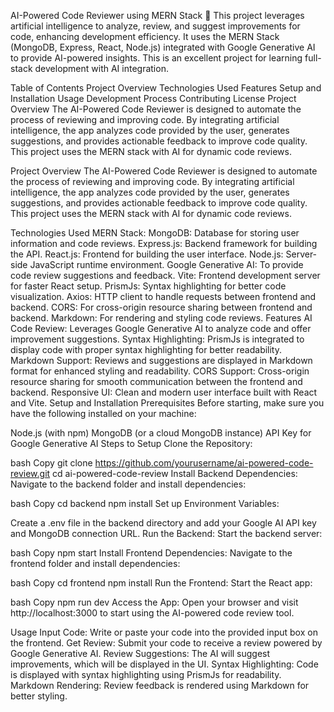AI-Powered Code Reviewer using MERN Stack 🚀
This project leverages artificial intelligence to analyze, review, and suggest improvements for code, enhancing development efficiency. It uses the MERN Stack (MongoDB, Express, React, Node.js) integrated with Google Generative AI to provide AI-powered insights. This is an excellent project for learning full-stack development with AI integration.

Table of Contents
Project Overview
Technologies Used
Features
Setup and Installation
Usage
Development Process
Contributing
License
Project Overview
The AI-Powered Code Reviewer is designed to automate the process of reviewing and improving code. By integrating artificial intelligence, the app analyzes code provided by the user, generates suggestions, and provides actionable feedback to improve code quality. This project uses the MERN stack with AI for dynamic code reviews.

Project Overview
The AI-Powered Code Reviewer is designed to automate the process of reviewing and improving code. By integrating artificial intelligence, the app analyzes code provided by the user, generates suggestions, and provides actionable feedback to improve code quality. This project uses the MERN stack with AI for dynamic code reviews.

Technologies Used
MERN Stack:
MongoDB: Database for storing user information and code reviews.
Express.js: Backend framework for building the API.
React.js: Frontend for building the user interface.
Node.js: Server-side JavaScript runtime environment.
Google Generative AI: To provide code review suggestions and feedback.
Vite: Frontend development server for faster React setup.
PrismJs: Syntax highlighting for better code visualization.
Axios: HTTP client to handle requests between frontend and backend.
CORS: For cross-origin resource sharing between frontend and backend.
Markdown: For rendering and styling code reviews.
Features
AI Code Review: Leverages Google Generative AI to analyze code and offer improvement suggestions.
Syntax Highlighting: PrismJs is integrated to display code with proper syntax highlighting for better readability.
Markdown Support: Reviews and suggestions are displayed in Markdown format for enhanced styling and readability.
CORS Support: Cross-origin resource sharing for smooth communication between the frontend and backend.
Responsive UI: Clean and modern user interface built with React and Vite.
Setup and Installation
Prerequisites
Before starting, make sure you have the following installed on your machine:

Node.js (with npm)
MongoDB (or a cloud MongoDB instance)
API Key for Google Generative AI
Steps to Setup
Clone the Repository:

bash
Copy
git clone https://github.com/yourusername/ai-powered-code-review.git
cd ai-powered-code-review
Install Backend Dependencies: Navigate to the backend folder and install dependencies:

bash
Copy
cd backend
npm install
Set up Environment Variables:

Create a .env file in the backend directory and add your Google AI API key and MongoDB connection URL.
Run the Backend: Start the backend server:

bash
Copy
npm start
Install Frontend Dependencies: Navigate to the frontend folder and install dependencies:

bash
Copy
cd frontend
npm install
Run the Frontend: Start the React app:

bash
Copy
npm run dev
Access the App: Open your browser and visit http://localhost:3000 to start using the AI-powered code review tool.

Usage
Input Code: Write or paste your code into the provided input box on the frontend.
Get Review: Submit your code to receive a review powered by Google Generative AI.
Review Suggestions: The AI will suggest improvements, which will be displayed in the UI.
Syntax Highlighting: Code is displayed with syntax highlighting using PrismJs for readability.
Markdown Rendering: Review feedback is rendered using Markdown for better styling.

